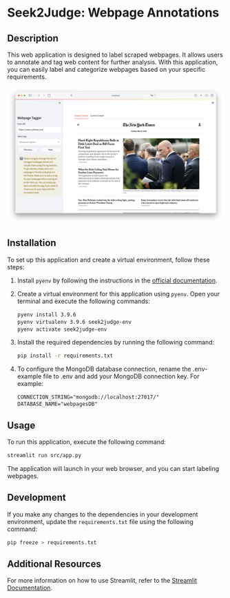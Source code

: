 # Seek2Judge: Webpage Annotations

## Description

This web application is designed to label scraped webpages. It allows users to annotate and tag web content for further analysis. With this application, you can easily label and categorize webpages based on your specific requirements.

![Application Screenshot](screenshot.png)

## Installation

To set up this application and create a virtual environment, follow these steps:

1. Install `pyenv` by following the instructions in the [official documentation](https://github.com/pyenv/pyenv#installation).

2. Create a virtual environment for this application using `pyenv`. Open your terminal and execute the following commands:

   ```bash
   pyenv install 3.9.6
   pyenv virtualenv 3.9.6 seek2judge-env
   pyenv activate seek2judge-env
   ```

3. Install the required dependencies by running the following command:

   ```bash
   pip install -r requirements.txt
   ```

4. To configure the MongoDB database connection, rename the .env-example file to .env and add your MongoDB connection key. For example:
   ```text
   CONNECTION_STRING="mongodb://localhost:27017/"
   DATABASE_NAME="webpagesDB"
   ```

## Usage

To run this application, execute the following command:

```bash
streamlit run src/app.py
```

The application will launch in your web browser, and you can start labeling webpages.

## Development

If you make any changes to the dependencies in your development environment, update the `requirements.txt` file using the following command:

```bash
pip freeze > requirements.txt
```

## Additional Resources

For more information on how to use Streamlit, refer to the [Streamlit Documentation](https://docs.streamlit.io/library/api-reference).
